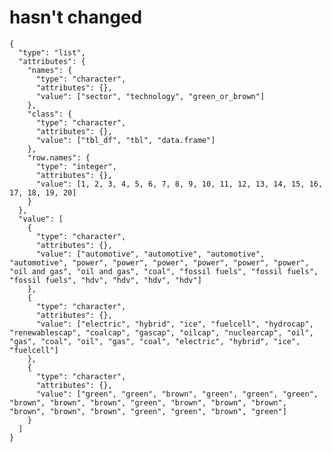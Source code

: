 # hasn't changed

    {
      "type": "list",
      "attributes": {
        "names": {
          "type": "character",
          "attributes": {},
          "value": ["sector", "technology", "green_or_brown"]
        },
        "class": {
          "type": "character",
          "attributes": {},
          "value": ["tbl_df", "tbl", "data.frame"]
        },
        "row.names": {
          "type": "integer",
          "attributes": {},
          "value": [1, 2, 3, 4, 5, 6, 7, 8, 9, 10, 11, 12, 13, 14, 15, 16, 17, 18, 19, 20]
        }
      },
      "value": [
        {
          "type": "character",
          "attributes": {},
          "value": ["automotive", "automotive", "automotive", "automotive", "power", "power", "power", "power", "power", "power", "oil and gas", "oil and gas", "coal", "fossil fuels", "fossil fuels", "fossil fuels", "hdv", "hdv", "hdv", "hdv"]
        },
        {
          "type": "character",
          "attributes": {},
          "value": ["electric", "hybrid", "ice", "fuelcell", "hydrocap", "renewablescap", "coalcap", "gascap", "oilcap", "nuclearcap", "oil", "gas", "coal", "oil", "gas", "coal", "electric", "hybrid", "ice", "fuelcell"]
        },
        {
          "type": "character",
          "attributes": {},
          "value": ["green", "green", "brown", "green", "green", "green", "brown", "brown", "brown", "green", "brown", "brown", "brown", "brown", "brown", "brown", "green", "green", "brown", "green"]
        }
      ]
    }

